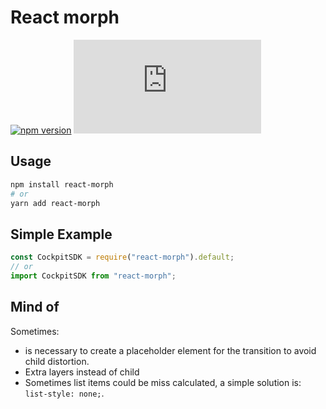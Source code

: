 # React morph

[![npm version](https://badge.fury.io/js/react-morph.svg?v2)](https://www.npmjs.com/package/react-morph)
![size](http://img.badgesize.io/brunnolou/react-morph/master/lib/all.min.js?compression=gzip&label=gzip+size)

## Usage

```sh
npm install react-morph
# or
yarn add react-morph
```

## Simple Example

```js
const CockpitSDK = require("react-morph").default;
// or
import CockpitSDK from "react-morph";

```



## Mind of
Sometimes:
- is necessary to create a placeholder element for the transition to avoid child distortion.
- Extra layers instead of child
- Sometimes list items could be miss calculated, a simple solution is: `list-style: none;`.
